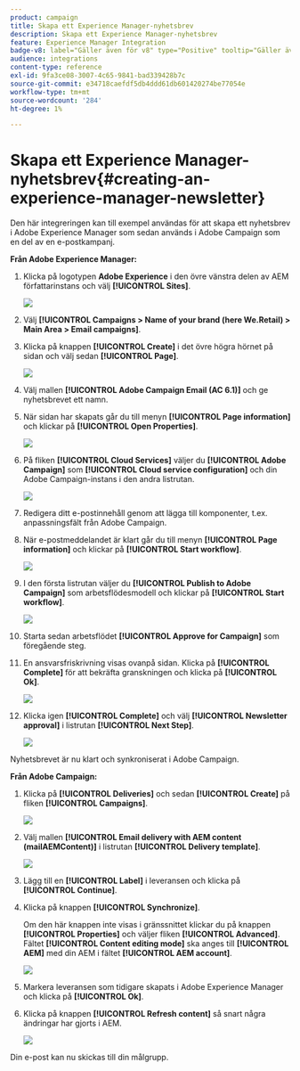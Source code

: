 ```yaml
---
product: campaign
title: Skapa ett Experience Manager-nyhetsbrev
description: Skapa ett Experience Manager-nyhetsbrev
feature: Experience Manager Integration
badge-v8: label="Gäller även för v8" type="Positive" tooltip="Gäller även Campaign v8"
audience: integrations
content-type: reference
exl-id: 9fa3ce08-3007-4c65-9841-bad339428b7c
source-git-commit: e34718caefdf5db4ddd61db601420274be77054e
workflow-type: tm+mt
source-wordcount: '284'
ht-degree: 1%

---
```


# Skapa ett Experience Manager-nyhetsbrev{#creating-an-experience-manager-newsletter}



Den här integreringen kan till exempel användas för att skapa ett nyhetsbrev i Adobe Experience Manager som sedan används i Adobe Campaign som en del av en e-postkampanj.

**Från Adobe Experience Manager:**

1. Klicka på logotypen **Adobe Experience** i den övre vänstra delen av AEM författarinstans och välj **[!UICONTROL Sites]**.

   ![](assets/aem_uc_1.png)

1. Välj **[!UICONTROL Campaigns > Name of your brand (here We.Retail) > Main Area > Email campaigns]**.
1. Klicka på knappen **[!UICONTROL Create]** i det övre högra hörnet på sidan och välj sedan **[!UICONTROL Page]**.

   ![](assets/aem_uc_2.png)

1. Välj mallen **[!UICONTROL Adobe Campaign Email (AC 6.1)]** och ge nyhetsbrevet ett namn.
1. När sidan har skapats går du till menyn **[!UICONTROL Page information]** och klickar på **[!UICONTROL Open Properties]**.

   ![](assets/aem_uc_3.png)

1. På fliken **[!UICONTROL Cloud Services]** väljer du **[!UICONTROL Adobe Campaign]** som **[!UICONTROL Cloud service configuration]** och din Adobe Campaign-instans i den andra listrutan.

   ![](assets/aem_uc_4.png)

1. Redigera ditt e-postinnehåll genom att lägga till komponenter, t.ex. anpassningsfält från Adobe Campaign.
1. När e-postmeddelandet är klart går du till menyn **[!UICONTROL Page information]** och klickar på **[!UICONTROL Start workflow]**.

   ![](assets/aem_uc_5.png)

1. I den första listrutan väljer du **[!UICONTROL Publish to Adobe Campaign]** som arbetsflödesmodell och klickar på **[!UICONTROL Start workflow]**.

   ![](assets/aem_uc_6.png)

1. Starta sedan arbetsflödet **[!UICONTROL Approve for Campaign]** som föregående steg.
1. En ansvarsfriskrivning visas ovanpå sidan. Klicka på **[!UICONTROL Complete]** för att bekräfta granskningen och klicka på **[!UICONTROL Ok]**.

   ![](assets/aem_uc_7.png)

1. Klicka igen **[!UICONTROL Complete]** och välj **[!UICONTROL Newsletter approval]** i listrutan **[!UICONTROL Next Step]**.

   ![](assets/aem_uc_8.png)

Nyhetsbrevet är nu klart och synkroniserat i Adobe Campaign.

**Från Adobe Campaign:**

1. Klicka på **[!UICONTROL Deliveries]** och sedan **[!UICONTROL Create]** på fliken **[!UICONTROL Campaigns]**.

   ![](assets/aem_uc_9.png)

1. Välj mallen **[!UICONTROL Email delivery with AEM content (mailAEMContent)]** i listrutan **[!UICONTROL Delivery template]**.

   ![](assets/aem_uc_10.png)

1. Lägg till en **[!UICONTROL Label]** i leveransen och klicka på **[!UICONTROL Continue]**.
1. Klicka på knappen **[!UICONTROL Synchronize]**.

   Om den här knappen inte visas i gränssnittet klickar du på knappen **[!UICONTROL Properties]** och väljer fliken **[!UICONTROL Advanced]**. Fältet **[!UICONTROL Content editing mode]** ska anges till **[!UICONTROL AEM]** med din AEM i fältet **[!UICONTROL AEM account]**.

   ![](assets/aem_uc_11.png)

1. Markera leveransen som tidigare skapats i Adobe Experience Manager och klicka på **[!UICONTROL Ok]**.
1. Klicka på knappen **[!UICONTROL Refresh content]** så snart några ändringar har gjorts i AEM.

   ![](assets/aem_uc_12.png)

Din e-post kan nu skickas till din målgrupp.
